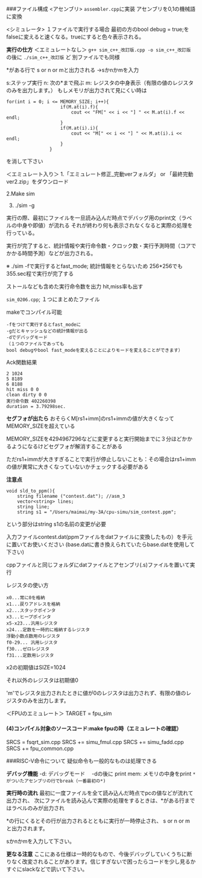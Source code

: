 ###ファイル構成
<アセンブリ>
`assembler.cpp`に実装
アセンブリを0,1の機械語に変換

<シミュレータ>
１ファイルで実行する場合
最初の方のbool debug = true;をfalseに変えると速くなる。trueにすると色々表示される。

**実行の仕方**
＜エミュレートなし＞
`g++ sim_c++_改訂版.cpp -o sim_c++_改訂版`
の後に
`./sim_c++_改訂版`
ど
別ファイルでも同様

*がある行で
s or n or mと出力される
→sかnかmを入力

s:ステップ実行
n: 次の*まで飛ぶ
m: レジスタの中身表示（有限の値のレジスタのみを出力します。）
もしメモリが出力されて見にくい時は
````
for(int i = 0; i <= MEMORY_SIZE; i++){
                    if(M.at(i).f){
                        cout << "FM[" << i << "] " << M.at(i).f << endl;
                    }
                    if(M.at(i).i){
                        cout << "M[" << i << "] " << M.at(i).i << endl;
                    }
                }
````
を消して下さい

＜エミュレート入り＞
1.「エミュレート修正_完動verフォルダ」 or 「最終完動ver2.zip」をダウンロード

2.Make sim

3. ./sim -g

実行の際、最初にファイルを一旦読み込んだ時点でデバッグ用のprint文（ラベルの中身や即値）が流れる
それが終わり何も表示されなくなると実際の処理を行っている。

実行が完了すると、統計情報や実行命令数・クロック数・実行予測時間（コアでかかる時間予測）などが出力される。

※	./sim -fで実行するとfast_mode; 統計情報をとらないため
256*256でも355.sec程で実行が完了する

ストールなども含めた実行命令数を出力
hit,miss率も出す

`sim_0206.cpp`; １つにまとめたファイル

makeでコンパイル可能
````
-fをつけて実行するとfast_modeに
-gだとキャッシュなどの統計情報が出る
-dでデバッグモード
（１つのファイルであっても
bool debugやbool fast_modeを変えることによりモードを変えることができます）
````
Ack関数結果
````
2 1024
5 8189
6 8188
hit miss 0 0
clean dirty 0 0
実行命令数 402260398
duration = 3.79298sec.
````
**セグフォが出たら**
おそらくM[rs1+imm]のrs1+immの値が大きくなってMEMORY_SIZEを超えている

MEMORY_SIZEを4294967296などに変更すると実行開始までに３分ほどかかるようになるけどセグフォが解消することがある

ただrs1+immが大きすぎることで実行が停止しないことも：その場合はrs1+immの値が異常に大きくなっていないかチェックする必要がある

**注意点**
````
void sld_to_ppm(){
    string filename ("contest.dat"); //asm_3
    vector<string> lines;
    string line;
    string s1 = "/Users/maimai/my-3A/cpu-simu/sim_contest.ppm";
````
という部分はstring s1の名前の変更が必要

入力ファイルcontest.dat(ppmファイルをdatファイルに変換したもの）を手元に置いてお使いください
(base.datに書き換えられていたらbase.datを使用して下さい)

cppファイルと同じフォルダにdatファイルとアセンブリ(.s)ファイルを置いて実行

レジスタの使い方
````
x0...常に0を格納
x1...戻りアドレスを格納
x2...スタックポインタ
x3...ヒープポインタ
x5-x23...汎用レジスタ
x24...定数を一時的に格納するレジスタ
浮動小数点数用のレジスタ
f0-29... 汎用レジスタ
f30...ゼロレジスタ
f31...定数用レジスタ
````
x2の初期値はSIZE=1024

それ以外のレジスタは初期値0

'm'でレジスタ出力されたときに値が0のレジスタは出力されず、有限の値のレジスタのみを出力します。

＜FPUのエミュレート＞
TARGET  = fpu_sim
#### (4)コンパイル対象のソースコード:make fpuの時（エミュレートの確認）
SRCS = fsqrt_sim.cpp
SRCS += simu_fmul.cpp
SRCS += simu_fadd.cpp 
SRCS += fpu_common.cpp 



###RISC-V命令について
疑似命令も一般的なものは処理できる


**デバッグ機能**
-d: デバッグモード　
-dの後に
print mem: メモリの中身をprint
`*がついたアセンブリの行でbreak（一番最初の*)`

**実行時の流れ**
最初に一度ファイルを全て読み込んだ時点でpcの値などが流れて出力され、
次にファイルを読み込んで実際の処理をするときは、*がある行まではラベルのみが出力され

*の行にくるとその行が出力されるとともに実行が一時停止され、
s or n or m
と出力されます。

sかnかmを入力して下さい。

**更なる注意**
ここにある仕様は一時的なもので、今後デバッグしていくうちに断りなく改変されることがあります。信じすぎないで困ったらコードを少し見るかすぐにslackなどで訊いて下さい。
